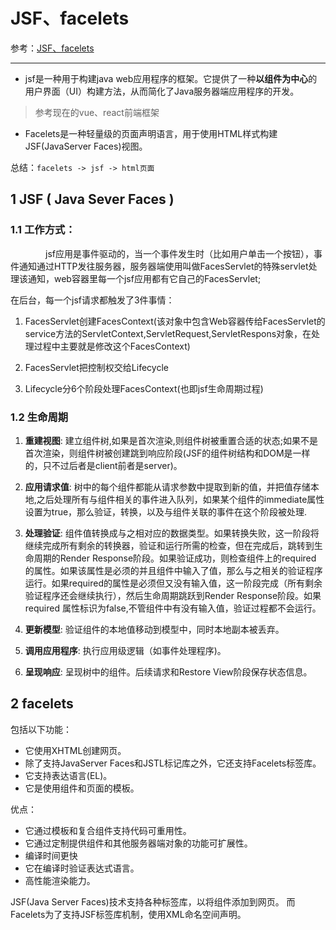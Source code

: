 # JSF、facelets

参考：[JSF、facelets](https://www.cnblogs.com/yxsh/p/9001296.html)

---

* jsf是一种用于构建java web应用程序的框架。它提供了一种**以组件为中心**的用户界面（UI）构建方法，从而简化了Java服务器端应用程序的开发。

>参考现在的vue、react前端框架

* Facelets是一种轻量级的页面声明语言，用于使用HTML样式构建JSF(JavaServer Faces)视图。

总结：`facelets -> jsf -> html页面`

## 1 JSF ( Java Sever Faces )

### 1.1 工作方式：　
　　　　jsf应用是事件驱动的，当一个事件发生时（比如用户单击一个按钮），事件通知通过HTTP发往服务器，服务器端使用叫做FacesServlet的特殊servlet处理该通知，web容器里每一个jsf应用都有它自己的FacesServlet;

在后台，每一个jsf请求都触发了3件事情：

1. FacesServlet创建FacesContext(该对象中包含Web容器传给FacesServlet的service方法的ServletContext,ServletRequest,ServletRespons对象，在处理过程中主要就是修改这个FacesContext)

2. FacesServlet把控制权交给Lifecycle

3. Lifecycle分6个阶段处理FacesContext(也即jsf生命周期过程)

### 1.2 生命周期

1. **重建视图**: 建立组件树,如果是首次渲染,则组件树被重置合适的状态;如果不是首次渲染，则组件树被创建跳到响应阶段(JSF的组件树结构和DOM是一样的，只不过后者是client前者是server)。

2. **应用请求值**: 树中的每个组件都能从请求参数中提取到新的值，并把值存储本地,之后处理所有与组件相关的事件进入队列，如果某个组件的immediate属性设置为true，那么验证，转换，以及与组件关联的事件在这个阶段被处理.

3. **处理验证**: 组件值转换成与之相对应的数据类型。如果转换失败，这一阶段将继续完成所有剩余的转换器，验证和运行所需的检查，但在完成后，跳转到生命周期的Render Response阶段。如果验证成功，则检查组件上的required 的属性。如果该属性是必须的并且组件中输入了值，那么与之相关的验证程序运行。如果required的属性是必须但又没有输入值，这一阶段完成（所有剩余验证程序还会继续执行），然后生命周期跳跃到Render Response阶段。如果required 属性标识为false,不管组件中有没有输入值，验证过程都不会运行。

4. **更新模型**: 验证组件的本地值移动到模型中，同时本地副本被丢弃。

5. **调用应用程序**: 执行应用级逻辑（如事件处理程序)。

6. **呈现响应**: 呈现树中的组件。后续请求和Restore View阶段保存状态信息。

## 2 facelets

包括以下功能：

* 它使用XHTML创建网页。
* 除了支持JavaServer Faces和JSTL标记库之外，它还支持Facelets标签库。
* 它支持表达语言(EL)。
* 它是使用组件和页面的模板。

优点：

* 它通过模板和复合组件支持代码可重用性。
* 它通过定制提供组件和其他服务器端对象的功能可扩展性。
* 编译时间更快
* 它在编译时验证表达式语言。
* 高性能渲染能力。

JSF(Java Server Faces)技术支持各种标签库，以将组件添加到网页。 而Facelets为了支持JSF标签库机制，使用XML命名空间声明。